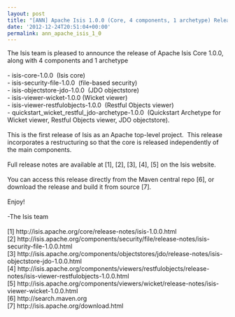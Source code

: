 ```yaml
---
layout: post
title: "[ANN] Apache Isis 1.0.0 (Core, 4 components, 1 archetype) Released"
date: '2012-12-24T20:51:04+00:00'
permalink: ann_apache_isis_1_0
---
```

<div>The Isis team is pleased to announce the release of Apache Isis Core 1.0.0, along with 4 components and 1 archetype</div>
  <div><br /></div>
  <div>- isis-core-1.0.0 &nbsp;(Isis core)</div>
  <div>- isis-security-file-1.0.0 &nbsp;(file-based security)</div>
  <div>- isis-objectstore-jdo-1.0.0 &nbsp;(JDO objectstore)</div>
  <div>- isis-viewer-wicket-1.0.0 (Wicket viewer)</div>
  <div>- isis-viewer-restfulobjects-1.0.0 &nbsp;(Restful Objects viewer)</div>
  <div>- quickstart_wicket_restful_jdo-archetype-1.0.0 &nbsp;(Quickstart Archetype for Wicket viewer, Restful Objects viewer, JDO objectstore).</div>
  <div><br /></div>
  <div>This is the first release of Isis as an Apache top-level project. &nbsp;This release incorporates a restructuring so that the core is released independently of the main components.&nbsp;</div>
  <div><br /></div>
  <div>Full release notes are available at [1], [2], [3], [4], [5] on the Isis website.</div>
  <div><br /></div>
  <div>You can access this release directly from the Maven central repo [6], or download the release and build it from source [7].</div>
  <div><br /></div>
  <div>Enjoy!</div>
  <div><br /></div>
  <div>-The Isis team</div>
  <div><br /></div>
  <div>[1] http://isis.apache.org/core/release-notes/isis-1.0.0.html</div>
  <div>[2] http://isis.apache.org/components/security/file/release-notes/isis-security-file-1.0.0.html</div>
  <div>[3] http://isis.apache.org/components/objectstores/jdo/release-notes/isis-objectstore-jdo-1.0.0.html</div>
  <div>[4] http://isis.apache.org/components/viewers/restfulobjects/release-notes/isis-viewer-restfulobjects-1.0.0.html</div>
  <div>[5] http://isis.apache.org/components/viewers/wicket/release-notes/isis-viewer-wicket-1.0.0.html</div>
  <div>[6] http://search.maven.org</div>
  <div>[7] http://isis.apache.org/download.html</div>
